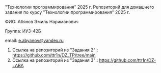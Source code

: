 "Технологии программирования" 2025 г.
Репозиторий для домашнего задания по курсу "Технологии программирования" 2025 г.

ФИО:
Абянов Эмиль Нариманович

Группа:
ИУ3-42Б

email:
e.abyanov@yandex.ru


1. Ссылка на репозиторий из "Задания 2" : https://github.com/ttr1n/DZ_TP/tree/main
2. Ссылка на репозиторий из "Задания 3" : https://github.com/ttr1n/DZ-LABA

